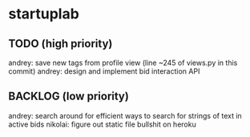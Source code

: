 startuplab
==========

TODO (high priority)
----
andrey: save new tags from profile view (line ~245 of views.py in this commit)
andrey: design and implement bid interaction API

BACKLOG (low priority)
-------
andrey: search around for efficient ways to search for strings of text in active bids
nikolai: figure out static file bullshit on heroku


